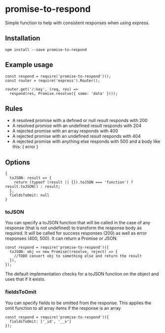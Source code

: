 # promise-to-respond

Simple function to help with consistent responses when using express.


## Installation

    npm install --save promise-to-respond

## Example usage

    const respond = require('promise-to-respond')();
    const router = require('express').Router();

    router.get('/:key', (req, res) =>
      respond(res, Promise.resolve({ some: 'data' })));

## Rules

* A resolved promise with a defined or null result responds with 200
* A resolved promise with an undefined result responds with 204
* A rejected promise with an array responds with 400
* A rejected promise with an undefined result responds with 404
* A rejected promise with anything else responds with 500 and a body like this: { error }

## Options

    {
      toJSON: result => {
        return (typeof (result || {}).toJSON === 'function') ? result.toJSON() : result;
      },
      fieldsToOmit: null
    }

### toJSON

You can specify a toJSON function that will be called in the case of any response (that is not undefined) to transform the response body as required. It will be called for success responses (200) as well as error responses (400, 500). It can return a Promise or JSON.

    const respond = require('promise-to-respond')({
      toJSON: obj => new Promise((resolve, reject) => {
        //TODO convert obj to something else and return the result
      }),
    });

The default implementation checks for a toJSON function on the object and uses that if it exists. 

### fieldsToOmit

You can specify fields to be omitted from the response. This applies the omit function to all array items if the response is an array

    const respond = require('promise-to-respond')({
      fieldsToOmit: ['_id', '__v']
    });
